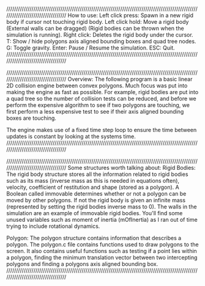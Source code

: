 //////////////////////////////////////////////////////////////////////////////////////////////////////////////////////////////////
How to use:
  Left click press: Spawn in a new rigid body if cursor not touching rigid body.
  Left click hold: Move a rigid body (External walls can be dragged) (Rigid bodies can be thrown when the simulation is running).
  Right click: Deletes the rigid body under the cursor.
  T: Show / hide polygons axis aligned bounding boxes and quad tree nodes.
  G: Toggle gravity.
  Enter: Pause / Resume the simulation.
  ESC: Quit.
//////////////////////////////////////////////////////////////////////////////////////////////////////////////////////////////////


//////////////////////////////////////////////////////////////////////////////////////////////////////////////////////////////////
Overview:
  The following program is a basic linear 2D collision engine between convex polygons.
  Much focus was put into making the engine as fast as possible. For example, rigid bodies
  are put into a quad tree so the number of collision tests can be reduced, and before we
  perform the expensive algorithm to see if two polygons are touching, we first perform
  a less expensive test to see if their axis aligned bounding boxes are touching.

  The engine makes use of a fixed time step loop to ensure the time between updates is
  constant by looking at the systems time.
//////////////////////////////////////////////////////////////////////////////////////////////////////////////////////////////////


//////////////////////////////////////////////////////////////////////////////////////////////////////////////////////////////////
Some structures worth talking about:
  Rigid Bodies:
    The rigid body structure stores all the information related to rigid bodies such as its
    mass (inverse mass as this is needed in equations often), velocity, coefficient of restitution and shape
    (stored as a polygon). A Boolean called immovable determines whether or not a polygon can be moved by other polygons.
    If not the rigid body is given an infinite mass (represented by setting the rigid bodies inverse mass to 0).
    The walls in the simulation are an example of immovable rigid bodies.
    You'll find some unused variables such as moment of inertia (mOfInertia) as I ran out of time trying to include
    rotational dynamics.

  Polygon:
    The polygon structure contains information that describes a polygon. The polygon.c file contains functions
    used to draw polygons to the screen. It also contains useful functions such as testing if a point
    lies within a polygon, finding the minimum translation vector between two intercepting polygons and finding
    a polygons axis aligned bounding box.
//////////////////////////////////////////////////////////////////////////////////////////////////////////////////////////////////
